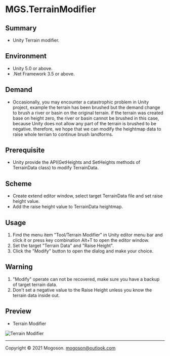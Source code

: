 ﻿# MGS.TerrainModifier

## Summary
- Unity Terrain modifier.

## Environment

- Unity 5.0 or above.
- .Net Framework 3.5 or above.

## Demand
- Occasionally, you may encounter a catastrophic problem in Unity project, example the terrain has been brushed but the demand change to brush a river or basin on the original terrain. if the terrain was created base on height zero, the river or basin cannot be brushed in this case, because Unity does not allow any part of the terrain is brushed to be negative. therefore, we hope that we can modify the heightmap data to raise whole terrian to continue brush landforms.

## Prerequisite
- Unity provide the API(GetHeights and SetHeights methods of TerrainData class) to modify TerrainData.

## Scheme
- Create extend editor window, select target TerrainData file and set raise height value.
- Add the raise height value to TerrainData heightmap.

## Usage
1. Find the menu item "Tool/Terrain Modifier" in Unity editor menu bar and click it or press key combination Alt+T to open the editor window.
1. Set the target "Terrain Data" and "Raise Height".
1. Click the "Modify" button to open the dialog and make your choice.

## Warning
1. "Modify" operate can not be recovered, make sure you have a backup of target terrain data.
1. Don't set a negative value to the Raise Height unless you know the terrain data inside out.

## Preview
- Terrain Modifier

![Terrain Modifier](./Attachment/images/TerrainModifier.gif)

------
Copyright © 2021 Mogoson. mogoson@outlook.com